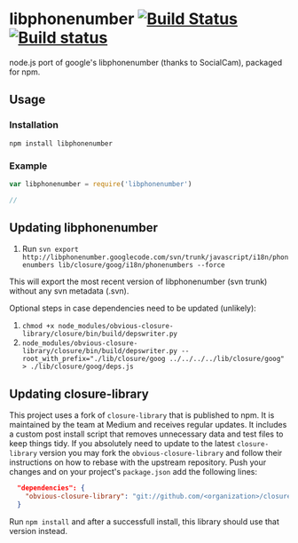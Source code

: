 # libphonenumber [![Build Status](https://travis-ci.org/mattbornski/libphonenumber.png)](http://travis-ci.org/mattbornski/libphonenumber) [![Build status](https://ci-beta.appveyor.com/api/projects/status/rmhkeri71ystuk7w)](https://ci-beta.appveyor.com/project/mattbornski/libphonenumber)

node.js port of google's libphonenumber (thanks to SocialCam), packaged for npm.

## Usage

### Installation

```
npm install libphonenumber
```

### Example

```javascript
var libphonenumber = require('libphonenumber')

//

```

## Updating libphonenumber

1. Run `svn export http://libphonenumber.googlecode.com/svn/trunk/javascript/i18n/phonenumbers lib/closure/goog/i18n/phonenumbers --force`

This will export the most recent version of libphonenumber (svn trunk) without any svn metadata (.svn).

Optional steps in case dependencies need to be updated (unlikely):

1. `chmod +x node_modules/obvious-closure-library/closure/bin/build/depswriter.py`
2. `node_modules/obvious-closure-library/closure/bin/build/depswriter.py --root_with_prefix="./lib/closure/goog ../../../../lib/closure/goog" > ./lib/closure/goog/deps.js`

## Updating closure-library

This project uses a fork of `closure-library` that is published to npm. It is maintained by the team at Medium and receives regular updates. It includes a custom post install script that removes unnecessary data and test files to keep things tidy.
If you absolutely need to update to the latest `closure-library` version you may fork the `obvious-closure-library` and follow their instructions on how to rebase with the upstream repository.
Push your changes and on your project's `package.json` add the following lines:

```json
  "dependencies": {
    "obvious-closure-library": "git://github.com/<organization>/closure-library#<commit-sha1>"
  }
```

Run `npm install` and after a successfull install, this library should use that version instead.
